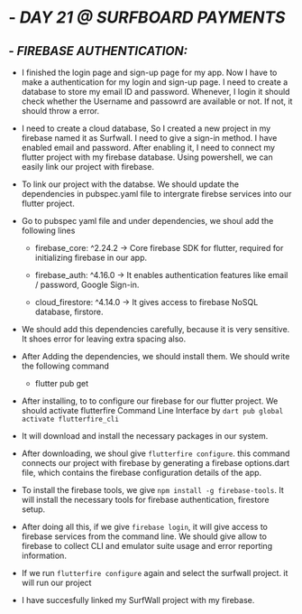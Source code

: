 # - _DAY 21 @ SURFBOARD PAYMENTS_


## - _FIREBASE AUTHENTICATION:_

   - I finished the login page and sign-up page for my app. Now I have to make a authentication for my login and sign-up page. I need to create a database to store my email ID and password. Whenever, I login it should check whether the Username and passowrd are available or not. If not, it should throw a error. 
  
   - I need to create a cloud database, So I created a new project in my firebase named it as Surfwall. I need to give a sign-in method. I have enabled email and password. After enabling it, I need to connect my flutter project with my     firebase database. Using powershell, we can easily link our project with firebase.

   - To link our project with the databse. We should update the dependencies in pubspec.yaml file to intergrate firebse services into our flutter project.

   - Go to pubspec yaml file and under dependencies, we shoul add the following lines

        - firebase_core:  ^2.24.2 -> Core firebase SDK for flutter, required for initializing firebase in our app.

        - firebase_auth:  ^4.16.0 -> It enables authentication features like email / password, Google Sign-in.

        - cloud_firestore:  ^4.14.0 -> It gives access to firebase NoSQL database, firstore.

   - We should add this dependencies carefully, because it is very sensitive. It shoes error for leaving extra spacing  also.

   - After Adding the dependencies, we should install them. We should write the following command
        - flutter pub get

   - After installing, to to configure our firebase for our flutter project. We should activate flutterfire Command Line Interface by  `dart pub global activate flutterfire_cli` 

   - It will download and install the necessary packages in our system. 

   - After downloading, we shoul give `flutterfire configure`. this command connects our project with firebase by generating a firebase options.dart file, which contains the firebase configuration details of the app.

   - To install the firebase tools, we give `npm install -g firebase-tools`. It will install the necessary tools for firebase authentication, firestore setup.

   - After doing all this, if we give `firebase login`, it will give access to firebase services from the command line.
We should give allow to firebase to collect CLI and emulator suite usage and error reporting information. 
   
   - If we run `flutterfire configure` again and select the surfwall project. it will run our project

   - I have succesfully linked my SurfWall project with my firebase.
